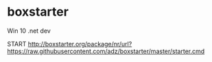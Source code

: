 
# boxstarter
Win 10 .net dev


START http://boxstarter.org/package/nr/url?https://raw.githubusercontent.com/adz/boxstarter/master/starter.cmd
